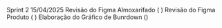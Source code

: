 Sprint 2
15/04/2025
Revisão do Figma Almoxarifado ( )
Revisão do Figma Produto ( )
Elaboração do Gráfico de Bunrdown ()
